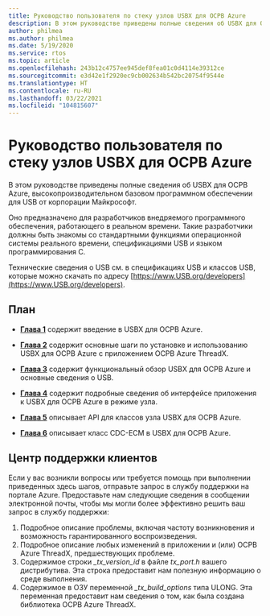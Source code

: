 ```yaml
---
title: Руководство пользователя по стеку узлов USBX для ОСРВ Azure
description: В этом руководстве приведены полные сведения об USBX для ОСРВ Azure, высокопроизводительном базовом программном обеспечении для USB от корпорации Майкрософт.
author: philmea
ms.author: philmea
ms.date: 5/19/2020
ms.service: rtos
ms.topic: article
ms.openlocfilehash: 243b12c4757ee945def8fea01c0d4114e39312ce
ms.sourcegitcommit: e3d42e1f2920ec9cb002634b542bc20754f9544e
ms.translationtype: HT
ms.contentlocale: ru-RU
ms.lasthandoff: 03/22/2021
ms.locfileid: "104815607"
---
```

# <a name="azure-rtos-usbx-host-stack-user-guide"></a>Руководство пользователя по стеку узлов USBX для ОСРВ Azure

В этом руководстве приведены полные сведения об USBX для ОСРВ Azure, высокопроизводительном базовом программном обеспечении для USB от корпорации Майкрософт.

Оно предназначено для разработчиков внедряемого программного обеспечения, работающего в реальном времени. Такие разработчики должны быть знакомы со стандартными функциями операционной системы реального времени, спецификациями USB и языком программирования C.

Технические сведения о USB см. в спецификациях USB и классов USB, которые можно скачать по адресу [https://www.USB.org/developers](https://www.USB.org/developers).

## <a name="organization"></a>План

- [**Глава 1**](usbx-host-stack-1.md) содержит введение в USBX для ОСРВ Azure.

- [**Глава 2**](usbx-host-stack-2.md) содержит основные шаги по установке и использованию USBX для ОСРВ Azure с приложением ОСРВ Azure ThreadX.

- [**Глава 3**](usbx-host-stack-3.md) содержит функциональный обзор USBX для ОСРВ Azure и основные сведения о USB.

- [**Глава 4**](usbx-host-stack-4.md) содержит подробные сведения об интерфейсе приложения к USBX для ОСРВ Azure в режиме узла.

- [**Глава 5**](usbx-host-stack-5.md) описывает API для классов узла USBX для ОСРВ Azure.

- [**Глава 6**](usbx-host-stack-6.md) описывает класс CDC-ECM в USBX для ОСРВ Azure.

## <a name="customer-support-center"></a>Центр поддержки клиентов

Если у вас возникли вопросы или требуется помощь при выполнении приведенных здесь шагов, отправьте запрос в службу поддержки на портале Azure. Предоставьте нам следующие сведения в сообщении электронной почты, чтобы мы могли более эффективно решить ваш запрос в службу поддержки:

1. Подробное описание проблемы, включая частоту возникновения и возможность гарантированного воспроизведения.
2. Подробное описание любых изменений в приложении и (или) ОСРВ Azure ThreadX, предшествующих проблеме.
3. Содержимое строки *_tx_version_id* в файле *tx_port.h* вашего дистрибутива. Эта строка предоставит нам полезную информацию о среде выполнения.
4. Содержимое в ОЗУ переменной *_tx_build_options* типа ULONG. Эта переменная предоставит нам сведения о том, как была создана библиотека ОСРВ Azure ThreadX.
